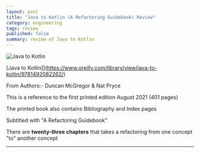 ```yaml
---
layout: post
title: "Java to Kotlin (A Refactoring Guidebook) Review"
category: engineering
tags: review
published: false
summary: review of Java to Kotlin
---
```


![Java to Kotlin](/public/java_to_kotlin.jpg)

[Java to Kotlin]](https://www.oreilly.com/library/view/java-to-kotlin/9781492082262/)

From Authors:- Duncan McGregor & Nat Pryce

This is a reference to the first printed edition August 2021 (401 pages)

The printed book also contains Bibliography and Index pages

Subtitled with "A Refactoring Guidebook"

There are **twenty-three chapters** that takes a refactoring from one concept "to" another concept

---




